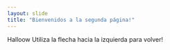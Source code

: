 ```yaml
---
layout: slide
title: "Bienvenidos a la segunda página!"
---
```

Halloow
Utiliza la flecha hacia la izquierda para volver!
